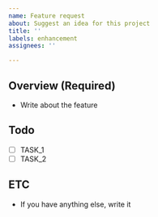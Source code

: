 ```yaml
---
name: Feature request
about: Suggest an idea for this project
title: ''
labels: enhancement
assignees: ''

---
```


## Overview (Required)

- Write about the feature

## Todo

- [ ] TASK_1
- [ ] TASK_2

## ETC

- If you have anything else, write it

